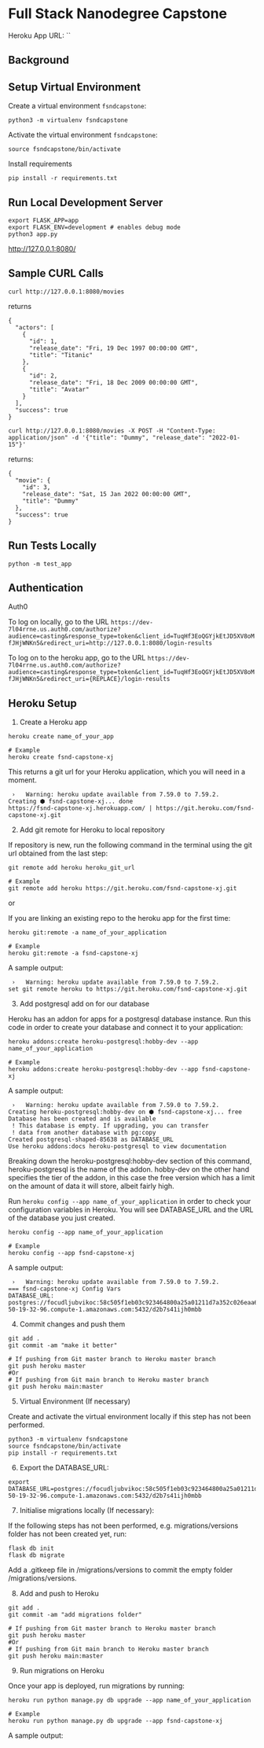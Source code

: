 # Full Stack Nanodegree Capstone

Heroku App URL: ``

## Background


## Setup Virtual Environment

Create a virtual environment `fsndcapstone`:
```
python3 -m virtualenv fsndcapstone
```

Activate the virtual environment `fsndcapstone`:
```
source fsndcapstone/bin/activate
```

Install requirements
```
pip install -r requirements.txt
```

## Run Local Development Server

```
export FLASK_APP=app
export FLASK_ENV=development # enables debug mode
python3 app.py
```

http://127.0.0.1:8080/

## Sample CURL Calls

```
curl http://127.0.0.1:8080/movies
```

returns
```
{
  "actors": [
    {
      "id": 1, 
      "release_date": "Fri, 19 Dec 1997 00:00:00 GMT", 
      "title": "Titanic"
    }, 
    {
      "id": 2, 
      "release_date": "Fri, 18 Dec 2009 00:00:00 GMT", 
      "title": "Avatar"
    }
  ], 
  "success": true
}
```


```
curl http://127.0.0.1:8080/movies -X POST -H "Content-Type: application/json" -d '{"title": "Dummy", "release_date": "2022-01-15"}'
```

returns:
```
{
  "movie": {
    "id": 3, 
    "release_date": "Sat, 15 Jan 2022 00:00:00 GMT", 
    "title": "Dummy"
  }, 
  "success": true
}
```

## Run Tests Locally

```
python -m test_app
```

## Authentication

Auth0

To log on locally, go to the URL `https://dev-7l04rrne.us.auth0.com/authorize?audience=casting&response_type=token&client_id=TuqHf3EoQGYjkEtJD5XV8oMfJHjWNKn5&redirect_uri=http://127.0.0.1:8080/login-results`


To log on to the heroku app, go to the URL `https://dev-7l04rrne.us.auth0.com/authorize?audience=casting&response_type=token&client_id=TuqHf3EoQGYjkEtJD5XV8oMfJHjWNKn5&redirect_uri={REPLACE}/login-results`


## Heroku Setup

1. Create a Heroku app

```
heroku create name_of_your_app

# Example
heroku create fsnd-capstone-xj
```

This returns a git url for your Heroku application, which you will need in a moment.
```
 ›   Warning: heroku update available from 7.59.0 to 7.59.2.
Creating ⬢ fsnd-capstone-xj... done
https://fsnd-capstone-xj.herokuapp.com/ | https://git.heroku.com/fsnd-capstone-xj.git
```

2. Add git remote for Heroku to local repository

If repository is new, run the following command in the terminal using the git url obtained from the last step:
```
git remote add heroku heroku_git_url

# Example
git remote add heroku https://git.heroku.com/fsnd-capstone-xj.git
```

or

If you are linking an existing repo to the heroku app for the first time:
```
heroku git:remote -a name_of_your_application

# Example
heroku git:remote -a fsnd-capstone-xj
```

A sample output:
```
 ›   Warning: heroku update available from 7.59.0 to 7.59.2.
set git remote heroku to https://git.heroku.com/fsnd-capstone-xj.git
```

3. Add postgresql add on for our database

Heroku has an addon for apps for a postgresql database instance. Run this code in order to create your database and connect it to your application:

```
heroku addons:create heroku-postgresql:hobby-dev --app name_of_your_application

# Example
heroku addons:create heroku-postgresql:hobby-dev --app fsnd-capstone-xj
```

A sample output:
```
 ›   Warning: heroku update available from 7.59.0 to 7.59.2.
Creating heroku-postgresql:hobby-dev on ⬢ fsnd-capstone-xj... free
Database has been created and is available
 ! This database is empty. If upgrading, you can transfer
 ! data from another database with pg:copy
Created postgresql-shaped-85638 as DATABASE_URL
Use heroku addons:docs heroku-postgresql to view documentation
```

Breaking down the heroku-postgresql:hobby-dev section of this command, heroku-postgresql is the name of the addon. hobby-dev on the other hand specifies the tier of the addon, in this case the free version which has a limit on the amount of data it will store, albeit fairly high.

Run `heroku config --app name_of_your_application` in order to check your configuration variables in Heroku. You will see DATABASE_URL and the URL of the database you just created.
```
heroku config --app name_of_your_application

# Example
heroku config --app fsnd-capstone-xj
```

A sample output:
```
 ›   Warning: heroku update available from 7.59.0 to 7.59.2.
=== fsnd-capstone-xj Config Vars
DATABASE_URL: postgres://focudljubvikoc:58c505f1eb03c923464800a25a01211d7a352c026eaa6fbea27348383976bb9b@ec2-50-19-32-96.compute-1.amazonaws.com:5432/d2b7s41ijh0mbb
```

4. Commit changes and push them

```
git add .
git commit -am "make it better"

# If pushing from Git master branch to Heroku master branch
git push heroku master
#Or
# If pushing from Git main branch to Heroku master branch
git push heroku main:master
```

5. Virtual Environment (If necessary)

Create and activate the virtual environment locally if this step has not been performed.

```
python3 -m virtualenv fsndcapstone
source fsndcapstone/bin/activate
pip install -r requirements.txt
```

6. Export the DATABASE_URL:
```
export DATABASE_URL=postgres://focudljubvikoc:58c505f1eb03c923464800a25a01211d7a352c026eaa6fbea27348383976bb9b@ec2-50-19-32-96.compute-1.amazonaws.com:5432/d2b7s41ijh0mbb
```

7. Initialise migrations locally (If necessary):

If the following steps has not been performed, e.g. migrations/versions folder has not been created yet, run:

```
flask db init
flask db migrate
```

Add a .gitkeep file in /migrations/versions to commit the empty folder /migrations/versions.

8. Add and push to Heroku

```
git add .
git commit -am "add migrations folder"

# If pushing from Git master branch to Heroku master branch
git push heroku master
#Or
# If pushing from Git main branch to Heroku master branch
git push heroku main:master
```

9. Run migrations on Heroku

Once your app is deployed, run migrations by running:
```
heroku run python manage.py db upgrade --app name_of_your_application

# Example
heroku run python manage.py db upgrade --app fsnd-capstone-xj
```

A sample output:
```
```